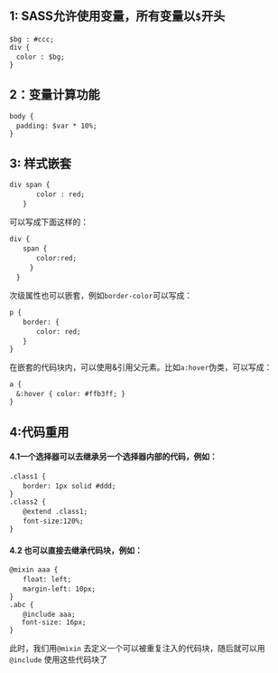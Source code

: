 ## 1: SASS允许使用变量，所有变量以`$`开头

```
$bg : #ccc;　
div {
　color : $bg;
}
```
## 2：变量计算功能

```
body {
　padding: $var * 10%;
}
```
## 3: 样式嵌套

```
div span {
　　　　color : red;
　　}
```
可以写成下面这样的：

```
div {
　　span {
　　　　color:red;
　　　}
　}
```
次级属性也可以嵌套，例如`border-color`可以写成：

```
p {
　　border: {
　　　　color: red;
　　}
}
```
在嵌套的代码块内，可以使用&引用父元素。比如`a:hover`伪类，可以写成：

```
a {
　&:hover { color: #ffb3ff; }
}
```
## 4:代码重用

#### 4.1一个选择器可以去继承另一个选择器内部的代码，例如：

```
.class1 {
　　border: 1px solid #ddd;
}
.class2 {
　　@extend .class1;
　　font-size:120%;
}
```

#### 4.2 也可以直接去继承代码块，例如：

```
@mixin aaa {
　　float: left;
　　margin-left: 10px;
}
.abc {
　　@include aaa;
   font-size: 16px;
}
```
此时，我们用`@mixin` 去定义一个可以被重复注入的代码块，随后就可以用`@include` 使用这些代码块了
